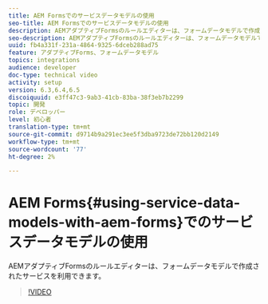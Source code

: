 ```yaml
---
title: AEM Formsでのサービスデータモデルの使用
seo-title: AEM Formsでのサービスデータモデルの使用
description: AEMアダプティブFormsのルールエディターは、フォームデータモデルで作成されたサービスを利用できます。
seo-description: AEMアダプティブFormsのルールエディターは、フォームデータモデルで作成されたサービスを利用できます。
uuid: fb4a331f-231a-4864-9325-6dceb288ad75
feature: アダプティブForms、フォームデータモデル
topics: integrations
audience: developer
doc-type: technical video
activity: setup
version: 6.3,6.4,6.5
discoiquuid: e3ff47c3-9ab3-41cb-83ba-38f3eb7b2299
topic: 開発
role: デベロッパー
level: 初心者
translation-type: tm+mt
source-git-commit: d9714b9a291ec3ee5f3dba9723de72bb120d2149
workflow-type: tm+mt
source-wordcount: '77'
ht-degree: 2%

---
```



# AEM Forms{#using-service-data-models-with-aem-forms}でのサービスデータモデルの使用

AEMアダプティブFormsのルールエディターは、フォームデータモデルで作成されたサービスを利用できます。

>[!VIDEO](https://video.tv.adobe.com/v/17739/?quality=9&learn=on)

